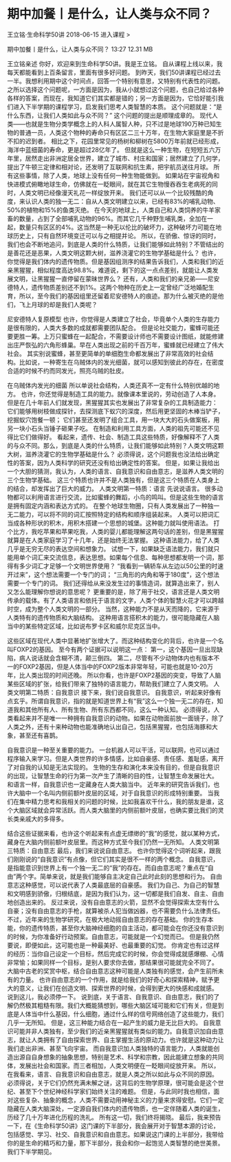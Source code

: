 # 期中加餐丨是什么，让人类与众不同？


王立铭·生命科学50讲
2018-06-15
进入课程 >

期中加餐丨是什么，让人类与众不同？
13:27 12.31 MB

王立铭亲述
你好，欢迎来到生命科学50讲。我是王立铭。
自从课程上线以来，我每天都能看到上百条留言，里面有很多好问题。
到昨天，我们50讲课程已经过去一半。我想利用期中这个时间点，回答一个特别有意思，又特别有代表性的问题。
之所以选择这个问题呢，一方面是因为，我从小就想过这个问题，也自己给过各种各样的答案，而现在，我知道它们其实都是错的；另一方面是因为，它恰好能引我们进入下半学期的课程学习，启发我们思考人类智慧的本质。
这个问题就是：“是什么东西，让我们人类如此与众不同？”
这个问题的提出是顺理成章的。
现代人类——也就是生物分类学概念上的人科人属智人种，只不过是地球190万种已知生物的普通一员，人类这个物种的寿命只有区区二三十万年，在生物大家庭里是不折不扣的迟到者。
相比之下，花园里常见的杨树和柳树在5800万年前就已经形成，海洋中蓝细菌的寿命，更是超过28亿年了。
但就是这么一种生物，在短短五六万年里，居然走出非洲定居全世界，建立了城市、村庄和国家；居然建立了几何学，提出了牛顿三定律和相对论，还发明了互联网和抗生素，把宇航员送往月球。
所有这些事情，除了人类，地球上没有任何一种生物能做到。
如果站在宇宙视角和快进模式俯瞰地球生命，仿佛就在一眨眼间，就在其它生物慢吞吞生老病死的同时，人类文明已经像漫天礼花一样绽放开来。
我们还可以从一个比较残酷的角度，来认识人类的独一无二：自从人类文明建立以来，已经有83%的哺乳动物、50%的植物和15%的鱼类灭绝。
在今天的地球上，人类自己和人类饲养的牛羊家畜的数量，占到了全部哺乳动物的96%。而其它几千种野生哺乳类，全加在一起，数量只有区区的4%。这当然是一种无以伦比的破坏力，这种破坏力可能在地球历史上，只有自然环境变迁可以与之相提并论。
所以，在骄傲、惊讶的同时，我们也会不断地追问，到底是人类的什么特质，让我们能够如此特别？不管结出的是善花还是恶果，人类文明这颗大树，滋养浇灌它的生物学基础是什么？
也许，你觉得是我们体内的遗传物质。但是基因组测序的结果告诉我们，人类和我们的近亲黑猩猩，相似程度高达98.8%。难道说，剩下的这一点点差别，就能让人类发展文明，让黑猩猩一直停留在蒙昧世界么？
还有，人类和我们的亲兄弟——尼安德特人，遗传物质差别还不到1%。这两个物种在历史上一定曾经广泛地婚配生育，所以，至今我们的基因组里还留着尼安德特人的痕迹。那为什么被灭绝的是他们，飞上月球的却是我们人类呢？

尼安德特人复原模型
也许，你觉得是人类建立了社会，毕竟单个人类的生存能力是很有限的，人类大多数的成就都需要团队配合。
但是论社交能力，蜜蜂可能还要更胜一筹。上万只蜜蜂在一起配合，不需要设计师也不需要设计图纸，就能修建出庄严恢弘的六角形蜂巢。早在人类出现之前的千百万年，蜜蜂就已经建立了伟大社会。
其实别说蜜蜂，甚至更简单的单细胞生命都发展出了非常高效的社会结构。比如说，一种寄生在乌贼体内的发光细菌，就可以感知到彼此的存在，在密度合适的时候不约而同发光，照亮乌贼的肚皮。

在乌贼体内发光的细菌
所以单说社会结构，人类还真不一定有什么特别优越的地方。
也许，你还觉得是制造工具的能力。就像课本里说的，劳动创造了人本身。但是在几十年前人们就发现，黑猩猩其实也发展出了非常复杂的工具制造能力：
它们能够用树枝做成探针，去探测底下蚁穴的深度，然后用更坚固的木棒当铲子，挖掘蚁穴饱餐一顿；
它们甚至还发明了组合工具，用一块大大的石头做案板，用另一块小石头当锤子砸果子吃。
在制造和利用工具方面，人类的祖先可能还不见得比它们做得好。
看起来，遗传、社会、制造工具这些特质，好像解释不了人类的与众不同。那么，到底是人类的什么特质，让我们能够如此特别？人类文明这颗大树，滋养浇灌它的生物学基础是什么？
必须得说，这个问题我也没法给出确定性的答案，因为人类科学的研究还没有给出确定性的答案。
但是，如果让我给出一个大胆的猜测，我认为，人类的语言、自我意识和自由意志，是滋养人类文明的三个生物学基础。
这三个特质也许并不是人类独有，但是这三个特质在人类身上的结合，却发挥出了巨大的威力。
人类文明第一特质：语言
先说说语言。
很多动物都可以利用语言进行交流，比如蜜蜂的舞蹈，小鸟的鸣叫。但是这些生物的语言是拥有固定内涵和表达方式的。
在整个地球生物圈，只有人类发展出了一种独一无二能力，可以将不同的词汇按照特定的结构和顺序组装起来。
人类可以把词汇当成各种形状的积木，用积木搭建一个思想的城堡。这种能力就叫使用语法。
打个比方，我吃苹果和苹果吃我，人类的婴儿都能理解这两句话的差别，但是黑猩猩就算是在人类家庭学习了十几年，还是始终无法掌握。
这种语法能力，给了人类几乎是无穷无尽的表达空间和想象力。
试想一下，如果缺乏语法能力，我们就只能用单个词汇来交流信息，表达思想。如果每个信息、每种思想都发明一个词，那得有多少词汇才足够一个文明世界使用？
“我看到一辆轿车从左边以50公里的时速开过来”，这个想法需要一个专门的词；
“三角形的内角和等于180度”，这个想法需要一个专门的词。
我们还得给从来没发生过的事情造词，就算造出来了，别人又怎么能理解你想说的意思呢？
更重要的是，除了用于社交，语言还是人类文明传承的载体。有了人类语言和依托于语言的文字，人类个体的智慧火花才可以跨越时空，成为整个人类文明的一部分。
当然，这种能力不是从天而降的，它来源于人类特有的遗传物质和大脑结构。
这种用语言搭积木的能力，很可能隐藏在人脑当中的某些特定区域，比如说布罗卡区和威尔尼克区当中。

这些区域在现代人类中显著地扩张增大了。而这种结构变化的背后，也许是一个名叫FOXP2的基因。
至今有两个证据可以说明这一点：
第一，这个基因一旦出现缺陷，病人说话就会含糊不清，颠三倒四。
第二，尽管有不少动物体内也有版本不一的FOXP2基因，但是人体当中的FOXP2版本非常年轻，可能也就是10-20万年，比人类出现的时间还晚。
所以你看，也许是FOXP2基因的突变，导致了人脑某些区域的扩张，给我们带来了独特的语言能力，帮助我们建立了人类文明。
人类文明第二特质：自我意识
接下来，我们说自我意识。
自我意识，听起来好像有点玄乎。所谓自我意识，指的就是知道世界上有“我”这么一个独一无二的存在，知道我和其他所有人、所有生物、所有东西都不同，这么一种认知。
必须得说，人类看起来并不是唯一一种拥有自我意识的动物。如果在动物面前放一面镜子，除了人类之外，还有十来种动物也能准确地认出自己，包括黑猩猩，也包括海豚和大象，甚至还有喜鹊。

自我意识是一种至关重要的能力。
一台机器人可以干活，可以联网，也可以通过程序输入来学习。但是人类世界的许多情感，比如自豪感、责任感、羞耻感，离开了对自我的认知是无法实现的。
生物的生存和演化本来没有目的，但是自我意识的出现，让智慧生命的行为第一次产生了清晰的目的性，让智慧生命发展壮大。
和语言一样，自我意识也一定藏身在人类大脑当中。
近年来的研究告诉我们，也许大脑中一个名叫内侧前额叶皮层的区域，对于自我意识的形成特别重要。
当我们在集中精力思考和我相关的问题的时候，比如我喜欢干什么，我的朋友是谁，这个大脑区域就会异常活跃。而人类大脑里的内侧前额叶皮层，也确实要比我们的灵长类亲戚大的多得多。

结合这些证据来看，也许这个听起来有点虚无缥缈的“我”的感觉，就以某种方式，藏身在大脑内侧前额叶皮层里。而这种方式至今我们仍然一无所知。
人类文明第三特质：自由意志
最后，我们来说说自由意志。
也许你觉得这个词听起来，跟我们刚刚说的“自我意识”有点像，但它们其实是很不一样的两个概念。
自我意识，是指能意识到世界上有一个独一无二的“我”的存在。而自由意志呢？重点在“自由”两个字。简单来说，就是我们能够自主决定自己此时此刻的思想和行为。
自由意志这种感觉，可以说代表了人类最底层的自豪感。
我们为自己、为自己的智慧和文明感到骄傲，归根结底，是因为我们认为，这一切都是我们自发、自主、自由地创造出来的。
反过来说，没有自由意志的火箭，显然不会觉得探索太空有什么自豪；没有自由意志的手枪，就算被杀人犯当做凶器，也不需要负什么法律责任。
不过，近年来的生物学研究，在极大地动摇自由意志的存在基础。
你的生存本能，你的遗传特质，甚至你大脑神经细胞的自主活动，都可能会在你还没有意识到的时候，为你准备好行动预案。自由意志，可能就是一个幻觉而已。
但是我仍然要说，即便如此，这可能也是一种最美好、也最重要的幻觉。
你肯定也有过这样的经历：当你自己设定一个目标，然后完成它的时候，你会觉得成就感爆棚、心情非常愉；如果同样一个目标，是别人要求你去做，那结果很可能就完全不同了。
大脑中古老的奖赏中枢，结合自由意志这种可能是人类独有的感觉，会产生前所未有的力量。
也许自由意志的一个作用，就是给我们的好奇心和探索精神，赋予更大的意义，让我们在创造文明、探索世界的时候，会得到更大的快感和成就感。
说到这儿，我必须停一下。
说到底，关于语言、自我意识、自由意志，我们的了解仍然极其粗糙有限。我们大概能猜想到，哪些大脑区域可能和它们有关，但是到底是人体当中什么基因，什么细胞，通过什么样的信号网络创造了这些能力，我们几乎一无所知。
但是，这三种能力结合在一起产生的威力是无比巨大的。
自我意识可能并非人类独有，至少我们的近亲黑猩猩就有类似的能力。自我意识加自由意志，就让人类拥有了自由探索世界、自主掌握生活的原动力。也许就是这种动力让我们走出非洲、甚至飞向宇宙。
而自我意识加人类独特的语言能力，人类就能创造出源自自身想象的抽象思想，特别是艺术、科学和宗教，因此能建立想象的共同体，发展出社会和国家。而三者相加，人类文明便在一眨眼间绽放开来。
所以，在我看来，语言、自我意识和自由意志，就是人类之所以如此与众不同的原因。
必须得说，关于它们仍然充满未解之谜，这背后的生物学原理，很可能会是这个世纪、甚至下个世纪神经科学家们始终关注的难题。
但是，与此同时我也相信，面对这些复杂、抽象的概念，人类不需要动用神秘主义的力量来求得安慰。它们一定隐藏在人类大脑深处，一定源自我们体内的遗传物质，也一定伴随着人类的诞生，历经了几十万年进化历程的洗礼。
所有这一切，我们终将揭晓。
最后，我来预告一下，在《生命科学50讲》这门课的下半部分，我会展开对于智慧本源的讨论，包括感觉、学习、社交、自我意识和自由意志。如果说这门课的上半部分，我带给你的是生命的精巧和力量，那下半部分，我会和你一起饱览人类智慧的绝世美景。
我们下半学期见。